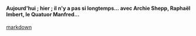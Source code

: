 #### Aujourd'hui ; hier ; il n'y a pas si longtemps... avec Archie Shepp, Raphaël Imbert, le Quatuor Manfred...
[markdown](otherProjects/ecouterVoir)